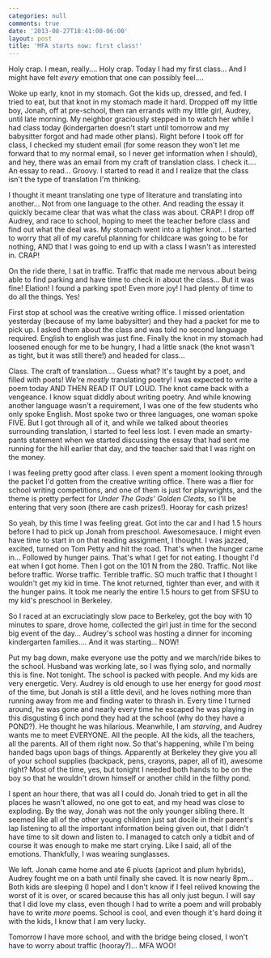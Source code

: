 ```yaml
---
categories: null
comments: true
date: '2013-08-27T18:41:00-06:00'
layout: post
title: 'MFA starts now: first class!'
---
```


Holy crap. I mean, really.... Holy crap. Today I had my first class... And I might have felt *every* emotion that one can possibly feel.... 

Woke up early, knot in my stomach. Got the kids up, dressed, and fed. I tried to eat, but that knot in my stomach made it hard. Dropped off my little boy, Jonah, off at pre-school, then ran errands with my little girl, Audrey, until late morning. My neighbor graciously stepped in to watch her while I had class today (kindergarten doesn't start until tomorrow and my babysitter forgot and had made other plans). Right before I took off for class, I checked my student email (for some reason they won't let me forward that to my normal email, so I never get information when I should), and hey, there was an email from my craft of translation class. I check it.... An essay to read... Groovy. I started to read it and I realize that the class isn't the type of translation I'm thinking.

I thought it meant translating one type of literature and translating into another... Not from one language to the other. And reading the essay it quickly became clear that was what the class was about. CRAP! I drop off Audrey, and race to school, hoping to meet the teacher before class and find out what the deal was. My stomach went into a tighter knot... I started to worry that all of my careful planning for childcare was going to be for nothing, AND that I was going to end up with a class I wasn't as interested in. CRAP!

On the ride there, I sat in traffic. Traffic that made me nervous about being able to find parking and have time to check in about the class... But it was fine! Elation! I found a parking spot! Even more joy! I had plenty of time to do all the things. Yes!

First stop at school was the creative writing office. I missed orientation yesterday (because of my lame babysitter) and they had a packet for me to pick up. I asked them about the class and was told no second language required. English to english was just fine. Finally the knot in my stomach had loosened enough for me to be hungry, I had a little snack (the knot wasn't as tight, but it was still there!) and headed for class...

Class. The craft of translation.... Guess what? It's taught by a poet, and filled with poets! We're *mostly* translating poetry! I was expected to write a poem today AND THEN READ IT OUT LOUD. The knot came back with a vengeance. I know squat diddly about writing poetry. And while knowing another language wasn't a requirement, I was one of the few students who only spoke English. Most spoke two or three languages, one woman spoke FIVE. But I got through all of it, and while we talked about theories surrounding translation, I started to feel less lost. I even made an smarty-pants statement when we started discussing the essay that had sent me running for the hill earlier that day, and the teacher said that I was right on the money. 

I was feeling pretty good after class. I even spent a moment looking through the packet I'd gotten from the creative writing office. There was a flier for school writing competitions, and one of them is just for playwrights, and the theme is pretty perfect for *Under The Gods' Golden Cleats*, so I'll be entering that very soon (there are cash prizes!). Hooray for cash prizes!

So yeah, by this time I was feeling great. Got into the car and I had 1.5 hours before I had to pick up Jonah from preschool. Awesomesauce. I might even have time to start in on that reading assignment, I thought. I was jazzed, excited, turned on Tom Petty and hit the road. That's when the hunger came in... Followed by hunger pains. That's what I get for not eating. I thought I'd eat when I got home. Then I got on the 101 N from the 280. Traffic. Not like before traffic. Worse traffic. Terrible traffic. SO much traffic that I thought I wouldn't get my kid in time. The knot returned, tighter than ever, and with it the hunger pains. It took me nearly the entire 1.5 hours to get from SFSU to my kid's preschool in Berkeley. 

So I raced at an excruciatingly slow pace to Berkeley, got the boy with 10 minutes to spare, drove home, collected the girl just in time for the second big event of the day... Audrey's school was hosting a dinner for incoming kindergarten families.... And it was starting... NOW!

Put my bag down, make everyone use the potty and we march/ride bikes to the school. Husband was working late, so I was flying solo, and normally this is fine. Not tonight. The school is packed with people. And my kids are very energetic. Very. Audrey is old enough to use her energy for good *most* of the time, but Jonah is still a little devil, and he loves nothing more than running away from me and finding water to thrash in. Every time I turned around, he was gone and nearly every time he escaped he was playing in this disgusting 6 inch pond they had at the school (why do they have a POND?). He thought he was hilarious. Meanwhile, I am *starving*, and Audrey wants me to meet EVERYONE. All the people. All the kids, all the teachers, all the parents. All of them right now. So that's happening, while I'm being handed bags upon bags of things. Apparently at Berkeley they give you all of your school supplies (backpack, pens, crayons, paper, all of it), awesome right? Most of the time, yes, but tonight I needed both hands to be on the boy so that he wouldn't drown himself or another child in the filthy pond.

I spent an hour there, that was all I could do. Jonah tried to get in all the places he wasn't allowed, no one got to eat, and my head was close to exploding. By the way, Jonah was not the only younger sibling there. It seemed like all of the other young children just sat docile in their parent's lap listening to all the important information being given out, that I didn't have time to sit down and listen to. I managed to catch only a tidbit and of course it was enough to make me start crying. Like I said, all of the emotions. Thankfully, I was wearing sunglasses. 

We left. Jonah came home and ate 6 pluots (apricot and plum hybrids), Audrey fought me on a bath until finally she caved. It is now nearly 8pm... Both kids are sleeping (I hope) and I don't know if I feel relived knowing the worst of it is over, or scared because this has all only just begun. I will say that I did love my class, even though I had to write a poem and will probably have to write *more* poems. School is cool, and even though it's hard doing it with the kids, I know that I am very lucky.

Tomorrow I have more school, and with the bridge being closed, I won't have to worry about traffic (hooray?)... MFA WOO!